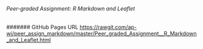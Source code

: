 ###### Peer-graded Assignment: R Markdown and Leaflet
####### GitHub Pages URL
https://rawgit.com/ap-wi/peer_assign_markdown/master/Peer_graded_Assignment__R_Markdown_and_Leaflet.html
